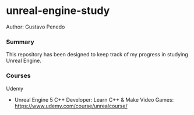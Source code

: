 # unreal-engine-study
Author: Gustavo Penedo

### Summary

This repository has been designed to keep track of my progress in studying Unreal Engine.

### Courses

Udemy
- Unreal Engine 5 C++ Developer: Learn C++ & Make Video Games: https://www.udemy.com/course/unrealcourse/
